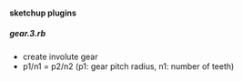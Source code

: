#### sketchup plugins


##### gear.3.rb
- create involute gear
- p1/n1 = p2/n2  (p1: gear pitch radius, n1: number of teeth)
